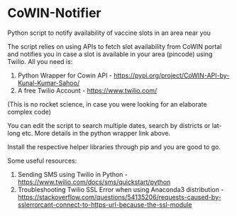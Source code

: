 # CoWIN-Notifier
Python script to notify availability of vaccine slots in an area near you


The script relies on using APIs to fetch slot availability from CoWIN portal and notifies you in case a slot is available in your area (pincode) using Twilio.
All you need is:
1) Python Wrapper for Cowin API - https://pypi.org/project/CoWIN-API-by-Kunal-Kumar-Sahoo/
2) A free Twilio Account - https://www.twilio.com/

(This is no rocket science, in case you were looking for an elaborate complex code)

You can edit the script to search multiple dates, search by districts or lat-long etc. More details in the python wrapper link above.

Install the respective helper libraries through pip and you are good to go.

Some useful resources:
1) Sending SMS using Twilio in Python - https://www.twilio.com/docs/sms/quickstart/python
2) Troubleshooting Twilio SSL Error when using Anaconda3 distribution - https://stackoverflow.com/questions/54135206/requests-caused-by-sslerrorcant-connect-to-https-url-because-the-ssl-module
